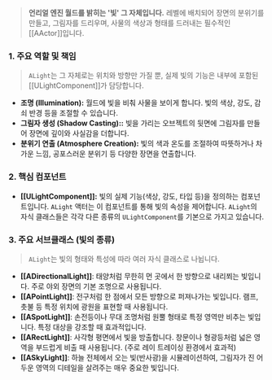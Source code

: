 ---
---
> **언리얼 엔진 월드를 밝히는 '빛' 그 자체입니다.** 레벨에 배치되어 장면의 분위기를 만들고, 그림자를 드리우며, 사물의 색상과 형태를 드러내는 필수적인 [[AActor]]입니다.

### **1. 주요 역할 및 책임**
> `ALight`는 그 자체로는 위치와 방향만 가질 뿐, 실제 빛의 기능은 내부에 포함된 [[ULightComponent]]가 담당합니다.
* **조명 (Illumination):**
    월드에 빛을 비춰 사물을 보이게 합니다. 빛의 색상, 강도, 감쇠 반경 등을 조절할 수 있습니다.
* **그림자 생성 (Shadow Casting)::**
    빛을 가리는 오브젝트의 뒷면에 그림자를 만들어 장면에 깊이와 사실감을 더합니다.
* **분위기 연출 (Atmosphere Creation):**
    빛의 색과 온도를 조절하여 따뜻하거나 차가운 느낌, 공포스러운 분위기 등 다양한 장면을 연출합니다.

### **2. 핵심 컴포넌트**
* **[[ULightComponent]]:**
    빛의 실제 기능(색상, 강도, 타입 등)을 정의하는 컴포넌트입니다. `ALight` 액터는 이 컴포넌트를 통해 빛의 속성을 제어합니다. `ALight`의 자식 클래스들은 각각 다른 종류의 `ULightComponent`를 기본으로 가지고 있습니다.

### **3. 주요 서브클래스 (빛의 종류)**
> `ALight`는 빛의 형태와 특성에 따라 여러 자식 클래스로 나뉩니다.
* **[[ADirectionalLight]]**: 
    태양처럼 무한히 먼 곳에서 한 방향으로 내리쬐는 빛입니다. 주로 야외 장면의 기본 조명으로 사용됩니다.
* **[[APointLight]]**: 
    전구처럼 한 점에서 모든 방향으로 퍼져나가는 빛입니다. 램프, 촛불 등 특정 위치에 광원을 표현할 때 사용됩니다.
* **[[ASpotLight]]**: 
    손전등이나 무대 조명처럼 원뿔 형태로 특정 영역만 비추는 빛입니다. 특정 대상을 강조할 때 효과적입니다.
* **[[ARectLight]]**: 
    사각형 평면에서 빛을 방출합니다. 창문이나 형광등처럼 넓은 영역을 부드럽게 비출 때 사용됩니다. (주로 레이 트레이싱 환경에서 효과적)
* **[[ASkyLight]]**: 
    하늘 전체에서 오는 빛(반사광)을 시뮬레이션하여, 그림자가 진 어두운 영역의 디테일을 살려주는 매우 중요한 빛입니다.
